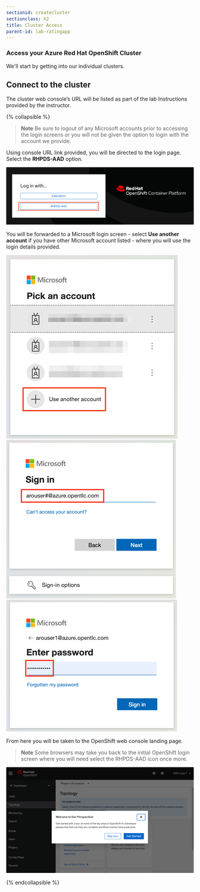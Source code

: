 ```yaml
---
sectionid: createcluster
sectionclass: h2
title: Cluster Access
parent-id: lab-ratingapp
---
```


### Access your Azure Red Hat OpenShift Cluster

We'll start by getting into our individual clusters.

## Connect to the cluster

The cluster web console’s URL will be listed as part of the lab Instructions provided by the instructor.

{% collapsible %}

> **Note** Be sure to logout of any Microsoft accounts prior to accessing the login screens or you will not be given the option to login with the account we provide.

Using console URL link provided, you will be directed to the login page. Select the **RHPDS-AAD** option.

![ARO Login Page](media/aro-loginpage.png)

You will be forwarded to a Microsoft login screen - select **Use another account** if you have other Microsoft account listed - where you will use the login details provided.

![Microsoft Login Page](media/aro-loginpageMS1.png) ![Microsoft User Login Page](media/aro-loginpageMS2.png) ![Microsoft Password Login Page](media/aro-loginpageMS3.png)

From here you will be taken to the OpenShift web console landing page.

> **Note** Some browsers may take you back to the initial OpenShift login screen where you will need select the RHPDS-AAD icon once more.

![ARO Landing Page](media/aro-landing.png)

{% endcollapsible %}
